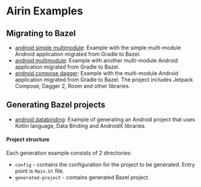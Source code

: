# Airin Examples

## Migrating to Bazel

- [android simple multimodule](migration/android-simple-multimodule): Example with the simple multi-module Android
  application migrated from Gradle to Bazel.
- [android multimodule](migration/android-multimodule): Example with another multi-module Android application migrated from Gradle to Bazel.
- [android compose dagger](migration/android-compose-dagger): Example with the multi-module Android application migrated
  from Gradle to Bazel. The project includes Jetpack Compose, Dagger 2, Room and other libraries.

## Generating Bazel projects

- [android databinding](generation/android-databinding): Example of generating an Android project that uses Kotlin
  language, Data Binding and AndroidX libraries.

#### Project structure

Each generation example consists of 2 directories:

- `config` - contains the configuration for the project to be generated. Entry point is `Main.kt` file.
- `generated-project` - contains generated Bazel project.